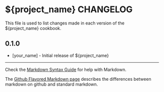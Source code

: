 ${project_name} CHANGELOG
================

This file is used to list changes made in each version of the ${project_name} cookbook.

0.1.0
-----
- [your_name] - Initial release of ${project_name}

- - -
Check the [Markdown Syntax Guide](http://daringfireball.net/projects/markdown/syntax) for help with Markdown.

The [Github Flavored Markdown page](http://github.github.com/github-flavored-markdown/) describes the differences between markdown on github and standard markdown.
